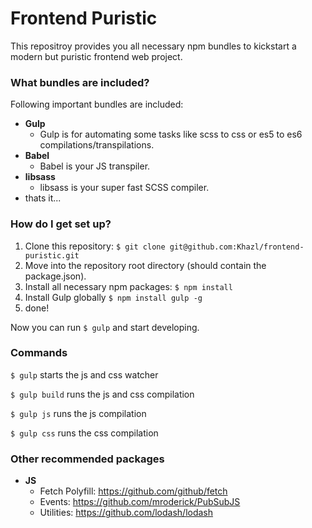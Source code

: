# Frontend Puristic #

This repositroy provides you all necessary npm bundles to kickstart a modern but puristic frontend web project.

### What bundles are included? ###

Following important bundles are included:

* **Gulp**
  * Gulp is for automating some tasks like scss to css or es5 to es6 compilations/transpilations.
* **Babel**
  * Babel is your JS transpiler.
* **libsass**
  * libsass is your super fast SCSS compiler.
* thats it...


### How do I get set up? ###

1. Clone this repository: `$ git clone git@github.com:Khazl/frontend-puristic.git`
2. Move into the repository root directory (should contain the package.json).
3. Install all necessary npm packages: `$ npm install`
4. Install Gulp globally `$ npm install gulp -g`
5. done!

Now you can run `$ gulp` and start developing.

### Commands ###
`$ gulp` starts the js and css watcher

`$ gulp build` runs the js and css compilation

`$ gulp js` runs the js compilation

`$ gulp css` runs the css compilation


### Other recommended packages ###

* **JS**
  * Fetch Polyfill: https://github.com/github/fetch
  * Events: https://github.com/mroderick/PubSubJS
  * Utilities: https://github.com/lodash/lodash